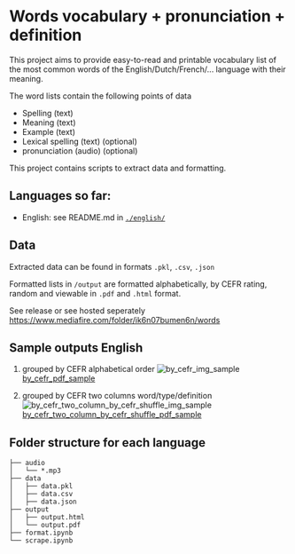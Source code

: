 # Words vocabulary + pronunciation + definition

This project aims to provide easy-to-read and printable vocabulary list of the
most common words of the English/Dutch/French/... language with their meaning.

The word lists contain the following points of data
* Spelling (text)
* Meaning (text)
* Example (text)
* Lexical spelling (text) (optional)
* pronunciation (audio) (optional)

This project contains scripts to extract data and formatting.

## Languages so far:
* English: see README.md in [`./english/`](./english)

## Data
Extracted data can be
found in formats `.pkl`, `.csv`, `.json`

Formatted lists in `/output` are formatted alphabetically, by CEFR rating, random and viewable in
`.pdf` and `.html` format.

See release or see hosted seperately https://www.mediafire.com/folder/ik6n07bumen6n/words


## Sample outputs English

1. grouped by CEFR alphabetical order
![by_cefr_img_sample](english/img/oxford_5000_exclusive_by_cefr_sample.jpg)
[by_cefr_pdf_sample](english/img/oxford_5000_exclusive_by_cefr_sample.pdf)

2. grouped by CEFR two columns word/type/definition
![by_cefr_two_column_by_cefr_shuffle_img_sample](english/img/oxford_5000_exclusive_two_column_by_cefr_shuffle_sample.jpg)
[by_cefr_two_column_by_cefr_shuffle_pdf_sample](english/img/oxford_5000_exclusive_two_column_by_cefr_shuffle_sample.pdf)


## Folder structure for each language
```
├── audio
│   └── *.mp3
├── data
│   ├── data.pkl
│   ├── data.csv
│   ├── data.json
├── output
│   ├── output.html
│   └── output.pdf
├── format.ipynb
└── scrape.ipynb
```
